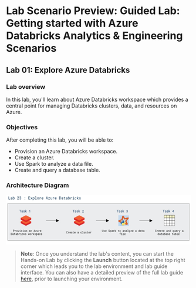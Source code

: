 # Lab Scenario Preview: Guided Lab: Getting started with Azure Databricks Analytics & Engineering Scenarios

## Lab 01: Explore Azure Databricks

### Lab overview

In this lab, you'll learn about Azure Databricks workspace which provides a central point for managing Databricks clusters, data, and resources on Azure.


### Objectives

After completing this lab, you will be able to:

 - Provision an Azure Databricks workspace.
 - Create a cluster.
 - Use Spark to analyze a data file.
 - Create and query a database table.

 ### Architecture Diagram

   ![Azure portal with a cloud shell pane](./media/lab23.png)

>**Note**: Once you understand the lab's content, you can start the Hands-on Lab by clicking the **Launch** button located at the top right corner which leads you to the lab environment and lab guide interface. You can also have a detailed preview of the full lab guide [here](https://experience.cloudlabs.ai/#/labguidepreview/21ed74a6-5bde-4a42-9d37-126673e42a46), prior to launching your environment.
